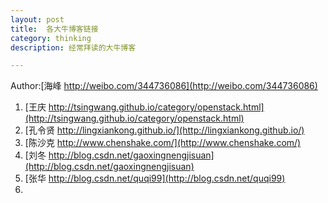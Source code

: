 ```yaml
---
layout: post	
title: 	各大牛博客链接	
category: thinking		
description: 经常拜读的大牛博客	

---
```


Author:[海峰 http://weibo.com/344736086](http://weibo.com/344736086)

1. [王庆 http://tsingwang.github.io/category/openstack.html](http://tsingwang.github.io/category/openstack.html)	
2. [孔令贤 http://lingxiankong.github.io/](http://lingxiankong.github.io/)    
3. [陈沙克 http://www.chenshake.com/](http://www.chenshake.com/)    
4. [刘冬 http://blog.csdn.net/gaoxingnengjisuan](http://blog.csdn.net/gaoxingnengjisuan)    
5. [张华 http://blog.csdn.net/quqi99](http://blog.csdn.net/quqi99)    
6. 